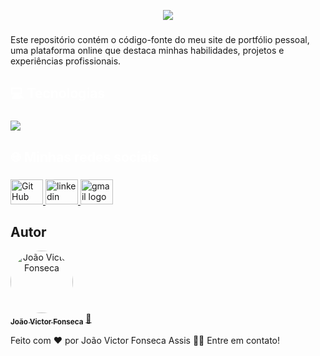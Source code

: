  <p align="center" >
    <img src="./public/gif.gif">
</p>

###

<p align="left">Este repositório contém o código-fonte do meu site de portfólio pessoal, uma plataforma online que destaca minhas habilidades, projetos e experiências profissionais.</p>

###

<h2 align="left" style="color:white;" >💻 Tecnologias </h2>

###

<div align="left">
  <a href="#">
    <img src="https://skillicons.dev/icons?i=git,js,react,tailwind,vite,github&theme=dark" />
  </a>
 
</div>

###

<h2 align="left" style="color:white;" >🌐 Minhas redes sociais</h2>

###

<div align="left">
  <a href="https://instagram.com/codewithflexz" target="_blank">
    <img src="https://skillicons.dev/icons?i=github&theme=dark" width="52" height="40" alt="Git Hub"  />
  </a>
  <a href="https://www.linkedin.com/in/jo%C3%A3o-victor-fonseca-assis-b17516207/" target="_blank">
    <img src="https://skillicons.dev/icons?i=linkedin" width="52" height="40" alt="linkedin"   />
  </a>
  <a href="mailto:joaovictorfosecaassis@gmail.com" target="_blank">
    <img src="https://raw.githubusercontent.com/maurodesouza/profile-readme-generator/master/src/assets/icons/social/gmail/default.svg" width="52" height="40" alt="gmail logo"  />
  </a>


###

## Autor


<a href="https://github.com/account" align="center" >
 <img style="border-radius:50%" src="https://avatars.githubusercontent.com/u/84512746?v=4" width="100px;" alt="João Victor Fonseca" />
 <br />
 <sub><b>João Victor Fonseca</b></sub></a> <a href="https://github.com/joao-victor-fonseca" title="perfil">🚀
 </a>


Feito com ❤️ por João Victor Fonseca Assis 👋🏽 Entre em contato!
